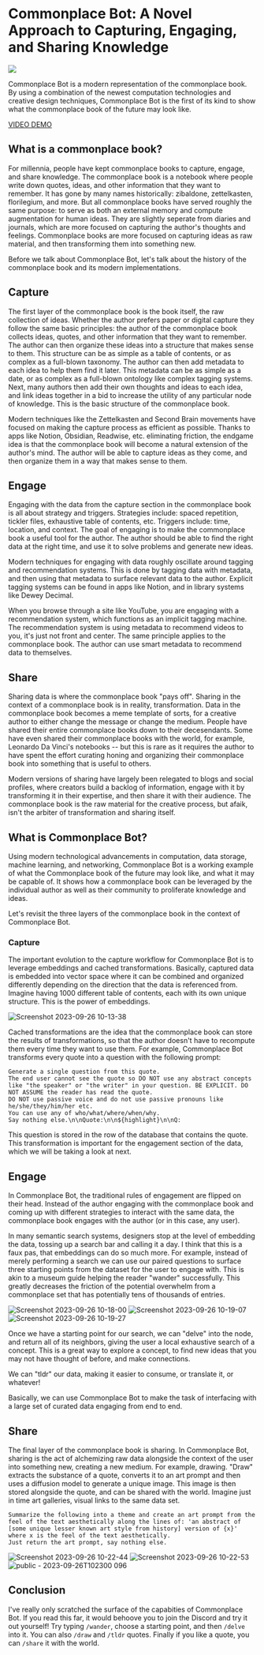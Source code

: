 # Commonplace Bot: A Novel Approach to Capturing, Engaging, and Sharing Knowledge

[![](https://dcbadge.vercel.app/api/server/GrgkFP3Je3)](https://discord.gg/GrgkFP3Je3)

Commonplace Bot is a modern representation of the commonplace book. By using a combination of the newest computation technologies and creative design techniques, Commonplace Bot is the first of its kind to show what the commonplace book of the future may look like.

[VIDEO DEMO](https://youtu.be/7TgqMRz2r3M?si=tiARbFeE9Dk6CHNj)


## What is a commonplace book?

For millennia, people have kept commonplace books to capture, engage, and share knowledge. The commonplace book is a notebook where people write down quotes, ideas, and other information that they want to remember. It has gone by many names historically: zibaldone, zettelkasten, florilegium, and more. But all commonplace books have served roughly the same purpose: to serve as both an external memory and compute augmentation for human ideas. They are slightly seperate from diaries and journals, which are more focused on capturing the author's thoughts and feelings. Commonplace books are more focused on capturing ideas as raw material, and then transforming them into something new.

Before we talk about Commonplace Bot, let's talk about the history of the commonplace book and its modern implementations.
## Capture

The first layer of the commonplace book is the book itself, the raw collection of ideas. Whether the author prefers paper or digital capture they follow the same basic principles: the author of the commonplace book collects ideas, quotes, and other information that they want to remember. The author can then organize these ideas into a structure that makes sense to them. This structure can be as simple as a table of contents, or as complex as a full-blown taxonomy. The author can then add metadata to each idea to help them find it later. This metadata can be as simple as a date, or as complex as a full-blown ontology like complex tagging systems. Next, many authors then add their own thoughts and ideas to each idea, and link ideas together in a bid to increase the utility of any particular node of knowledge. This is the basic structure of the commonplace book. 

Modern techniques like the Zettelkasten and Second Brain movements have focused on making the capture process as efficient as possible. Thanks to apps like Notion, Obsidian, Readwise, etc. eliminating friction, the endgame idea is that the commonplace book will become a natural extension of the author's mind. The author will be able to capture ideas as they come, and then organize them in a way that makes sense to them.

## Engage

Engaging with the data from the capture section in the commonplace book is all about strategy and triggers. Strategies include: spaced repetition, tickler files, exhaustive table of contents, etc. Triggers include: time, location, and context. The goal of engaging is to make the commonplace book a useful tool for the author. The author should be able to find the right data at the right time, and use it to solve problems and generate new ideas.

Modern techniques for engaging with data roughly oscillate around tagging and recommendation systems. This is done by tagging data with metadata, and then using that metadata to surface relevant data to the author. Explicit tagging systems can be found in apps like Notion, and in library systems like Dewey Decimal.

When you browse through a site like YouTube, you are engaging with a recommendation system, which functions as an implicit tagging machine. The recommendation system is using metadata to recommend videos to you, it's just not front and center. The same principle applies to the commonplace book. The author can use smart metadata to recommend data to themselves.

## Share

Sharing data is where the commonplace book "pays off". Sharing in the context of a commonplace book is in reality, transformation. Data in the commonplace book becomes a meme template of sorts, for a creative author to either change the message or change the medium. People have shared their entire commonplace books down to their decesendants. Some have even shared their commonplace books with the world, for example, Leonardo Da Vinci's notebooks -- but this is rare as it requires the author to have spent the effort curating honing and organizing their commonplace book into something that is useful to others.

Modern versions of sharing have largely been relegated to blogs and social profiles, where creators build a backlog of information, engage with it by transforming it in their expertise, and then share it with their audience. The commonplace book is the raw material for the creative process, but afaik, isn't the arbiter of transformation and sharing itself. 

## What is Commonplace Bot?

Using modern technological advancements in computation, data storage, machine learning, and networking, Commonplace Bot is a working example of what the Commonplace book of the future may look like, and what it may be capable of. It shows how a commonplace book can be leveraged by the individual author as well as their community to proliferate knowledge and ideas.

Let's revisit the three layers of the commonplace book in the context of Commonplace Bot.

### Capture

The important evolution to the capture workflow for Commonplace Bot is to leverage embeddings and cached transformations. Basically, captured data is embedded into vector space where it can be combined and organized differently depending on the direction that the data is referenced from. Imagine having 1000 different table of contents, each with its own unique structure. This is the power of embeddings. 

![Screenshot 2023-09-26 10-13-38](https://github.com/bramses/commonplace-bot/assets/3282661/9cb9e9fc-8d86-4677-96ea-f6d5e4c195e1)


Cached transformations are the idea that the commonplace book can store the results of transformations, so that the author doesn't have to recompute them every time they want to use them. For example, Commonplace Bot transforms every quote into a question with the following prompt:


```
Generate a single question from this quote.
The end user cannot see the quote so DO NOT use any abstract concepts like "the speaker" or "the writer" in your question. BE EXPLICIT. DO NOT ASSUME the reader has read the quote.
DO NOT use passive voice and do not use passive pronouns like he/she/they/him/her etc.
You can use any of who/what/where/when/why.
Say nothing else.\n\nQuote:\n\n${highlight}\n\nQ:
```

This question is stored in the row of the database that contains the quote. This transformation is important for the engagement section of the data, which we will be taking a look at next.

## Engage

In Commonplace Bot, the traditional rules of engagement are flipped on their head. Instead of the author engaging with the commonplace book and coming up with different strategies to interact with the same data, the commonplace book engages with the author (or in this case, any user). 

In many semantic search systems, designers stop at the level of embedding the data, tossing up a search bar and calling it a day. I think that this is a faux pas, that embeddings can do so much more. For example, instead of merely performing a search we can use our paired questions to surface three starting points from the dataset for the user to engage with. This is akin to a museum guide helping the reader "wander" successfully. This greatly decreases the friction of the potential overwhelm from a commonplace set that has potentially tens of thousands of entries.

![Screenshot 2023-09-26 10-18-00](https://github.com/bramses/commonplace-bot/assets/3282661/7f5c38e7-93d2-4278-8dd4-68957b22d695)
![Screenshot 2023-09-26 10-19-07](https://github.com/bramses/commonplace-bot/assets/3282661/47e67612-a507-40c9-969c-13ad0f134d83)
![Screenshot 2023-09-26 10-19-27](https://github.com/bramses/commonplace-bot/assets/3282661/130ef61b-7aef-4a91-b232-0897391ae702)



Once we have a starting point for our search, we can "delve" into the node, and return all of its neighbors, giving the user a local exhaustive search of a concept. This is a great way to explore a concept, to find new ideas that you may not have thought of before, and make connections.

We can "tldr" our data, making it easier to consume, or translate it, or whatever! 

Basically, we can use Commonplace Bot to make the task of interfacing with a large set of curated data engaging from end to end.


## Share

The final layer of the commonplace book is sharing. In Commonplace Bot, sharing is the act of alchemizing raw data alongside the context of the user into something new, creating a new medium. For example, drawing. "Draw" extracts the substance of a quote, converts it to an art prompt and then uses a diffusion model to generate a unique image. This image is then stored alongside the quote, and can be shared with the world. Imagine just in time art galleries, visual links to the same data set. 

```
Summarize the following into a theme and create an art prompt from the feel of the text aesthetically along the lines of: 'an abstract of [some unique lesser known art style from history] version of {x}' where x is the feel of the text aesthetically.
Just return the art prompt, say nothing else.
```

![Screenshot 2023-09-26 10-22-44](https://github.com/bramses/commonplace-bot/assets/3282661/4d1bb429-6540-4cc1-a6d9-5128b78c36e6)
![Screenshot 2023-09-26 10-22-53](https://github.com/bramses/commonplace-bot/assets/3282661/3d5cb8c5-bd06-4739-bc4b-90ba2468c272)
![public - 2023-09-26T102300 096](https://github.com/bramses/commonplace-bot/assets/3282661/b8ac8d27-52a0-41d0-8c39-17010a770215)


## Conclusion

I've really only scratched the surface of the capabities of Commonplace Bot. If you read this far, it would behoove you to join the Discord and try it out yourself! Try typing `/wander`, choose a starting point, and then `/delve` into it. You can also `/draw` and `/tldr` quotes. Finally if you like a quote, you can `/share` it with the world.
